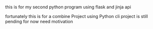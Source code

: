 this is for my second python program
using flask and jinja api

fortunately this is for a combine Project 
using Python cli
project is still pending for now
need motivation 
